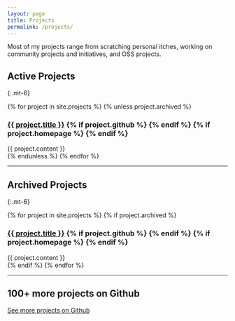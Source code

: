 ```yaml
---
layout: page
title: Projects
permalink: /projects/
---
```


Most of my projects range from scratching personal itches, working on community projects and initiatives, and OSS projects.

## Active Projects
{:.mt-6}

{% for project in site.projects %}
{% unless project.archived %}
<div>

<h3 class="">
    <a href="{{ project.github }}">{{ project.title }}</a>
    {% if project.github %}
    <span><a href="{{ project.github }}"><i class="fab fa-github" aria-hidden="true"></i></a></span>
    {% endif %}
    {% if project.homepage %}
    <span><a href="{{ project.homepage }}"><i class="far fa-home" aria-hidden="true"></i></a></span>
    {% endif %}
</h3>

<div class="text-gray-700"> 
{{ project.content }}
</div>

</div>
{% endunless %}
{% endfor %}

----

## Archived Projects
{:.mt-6}

{% for project in site.projects %}
{% if project.archived %}
<div>
<h3>
    <a href="{{ project.github }}">{{ project.title }}</a>
    {% if project.github %}
    <span><a href="{{ project.github }}"><i class="fab fa-github" aria-hidden="true"></i></a></span>
    {% endif %}
    {% if project.homepage %}
    <span><a href="{{ project.homepage }}"><i class="far fa-home" aria-hidden="true"></i></a></span>
    {% endif %}
</h3>

<div class="text-gray-700"> 
{{ project.content }}
</div>

</div>
{% endif %}
{% endfor %}

----

## 100+ more projects on Github

[See more projects on Github](https://github.com/jefftriplett)
